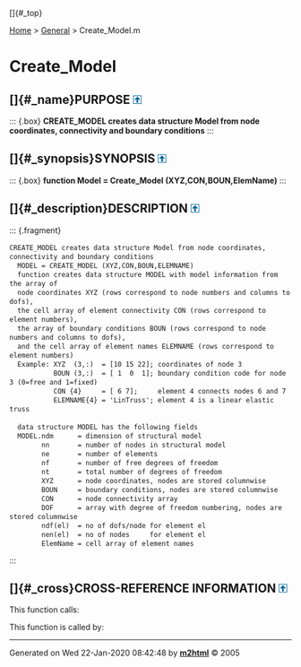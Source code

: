 []{#_top}

<div>

[Home](../FEDEASLab.html) \> [General](FEDEASLab.html) \> Create_Model.m

</div>

# Create_Model

## []{#_name}PURPOSE [![\^](../up.png)](#_top)

::: {.box}
**CREATE_MODEL creates data structure Model from node coordinates,
connectivity and boundary conditions**
:::

## []{#_synopsis}SYNOPSIS [![\^](../up.png)](#_top)

::: {.box}
**function Model = Create_Model (XYZ,CON,BOUN,ElemName)**
:::

## []{#_description}DESCRIPTION [![\^](../up.png)](#_top)

::: {.fragment}
``` {.comment}
CREATE_MODEL creates data structure Model from node coordinates, connectivity and boundary conditions
  MODEL = CREATE_MODEL (XYZ,CON,BOUN,ELEMNAME)
  function creates data structure MODEL with model information from the array of
  node coordinates XYZ (rows correspond to node numbers and columns to dofs),
  the cell array of element connectivity CON (rows correspond to element numbers),
  the array of boundary conditions BOUN (rows correspond to node numbers and columns to dofs),
  and the cell array of element names ELEMNAME (rows correspond to element numbers)
  Example: XYZ  (3,:)  = [10 15 22]; coordinates of node 3
           BOUN (3,:)  = [ 1  0  1]; boundary condition code for node 3 (0=free and 1=fixed)
           CON {4}     = [ 6 7];     element 4 connects nodes 6 and 7
           ELEMNAME{4} = 'LinTruss'; element 4 is a linear elastic truss

  data structure MODEL has the following fields
  MODEL.ndm      = dimension of structural model
        nn       = number of nodes in structural model
        ne       = number of elements
        nf       = number of free degrees of freedom
        nt       = total number of degrees of freedom
        XYZ      = node coordinates, nodes are stored columnwise
        BOUN     = boundary conditions, nodes are stored columnwise
        CON      = node connectivity array
        DOF      = array with degree of freedom numbering, nodes are stored columnwise
        ndf(el)  = no of dofs/node for element el
        nen(el)  = no of nodes     for element el
        ElemName = cell array of element names
```
:::

## []{#_cross}CROSS-REFERENCE INFORMATION [![\^](../up.png)](#_top)

This function calls:

This function is called by:

------------------------------------------------------------------------

Generated on Wed 22-Jan-2020 08:42:48 by
**[m2html](http://www.artefact.tk/software/matlab/m2html/ "Matlab Documentation in HTML")**
© 2005
